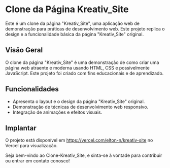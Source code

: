 # Clone da Página Kreativ_Site

Este é um clone da página "Kreativ_Site", uma aplicação web de demonstração para práticas de desenvolvimento web. Este projeto replica o design e a funcionalidade básica da página "Kreativ_Site" original.

## Visão Geral

O clone da página "Kreativ_Site" é uma demonstração de como criar uma página web atraente e moderna usando HTML, CSS e possivelmente JavaScript. Este projeto foi criado com fins educacionais e de aprendizado.

## Funcionalidades

- Apresenta o layout e o design da página "Kreativ_Site" original.
- Demonstração de técnicas de desenvolvimento web responsivo.
- Integração de animações e efeitos visuais.

## Implantar
O projeto está disponível em https://vercel.com/elton-n/kreativ-site no Vercel para visualização.

Seja bem-vindo ao Clone-Kreativ_Site, e sinta-se à vontade para contribuir ou entrar em contato conosco!
